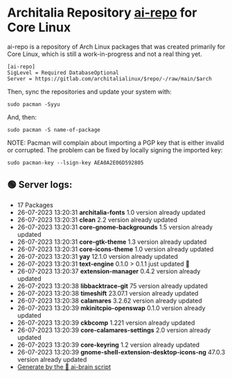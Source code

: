 # Architalia Repository [ai-repo](https://gitlab.com/architalialinux/ai-repo) for Core Linux

ai-repo is a repository of Arch Linux packages that was created primarily for Core Linux, which is still a work-in-progress and not a real thing yet.

```
[ai-repo]
SigLevel = Required DatabaseOptional
Server = https://gitlab.com/architalialinux/$repo/-/raw/main/$arch 
```

Then, sync the repositories and update your system with:

```
sudo pacman -Syyu
```

And, then:

```
sudo pacman -S name-of-package
```

NOTE: Pacman will complain about importing a PGP key that is either invalid or corrupted.  The problem can be fixed by locally signing the imported key:

```
sudo pacman-key --lsign-key AEA0A2E06D592805
```



## 🟢 Server logs:
- 17 Packages
- 26-07-2023 13:20:31 **architalia-fonts** 1.0 version already updated
- 26-07-2023 13:20:31 **clean** 2.2 version already updated
- 26-07-2023 13:20:31 **core-gnome-backgrounds** 1.5 version already updated
- 26-07-2023 13:20:31 **core-gtk-theme** 1.3 version already updated
- 26-07-2023 13:20:31 **core-icons-theme** 1.0 version already updated
- 26-07-2023 13:20:31 **yay** 12.1.0 version already updated
- 26-07-2023 13:20:31 **text-engine** 0.1.0 > 0.1.1 just updated 🔹
- 26-07-2023 13:20:37 **extension-manager** 0.4.2 version already updated
- 26-07-2023 13:20:38 **libbacktrace-git** 75 version already updated
- 26-07-2023 13:20:38 **timeshift** 23.07.1 version already updated
- 26-07-2023 13:20:38 **calamares** 3.2.62 version already updated
- 26-07-2023 13:20:39 **mkinitcpio-openswap** 0.1.0 version already updated
- 26-07-2023 13:20:39 **ckbcomp** 1.221 version already updated
- 26-07-2023 13:20:39 **core-calamares-settings** 2.0 version already updated
- 26-07-2023 13:20:39 **core-keyring** 1.2 version already updated
- 26-07-2023 13:20:39 **gnome-shell-extension-desktop-icons-ng** 47.0.3 version already updated
 - [Generate by the 🤖 ai-brain script](https://gitlab.com/architalialinux/ai-repo/-/blob/main/ai-brain)
